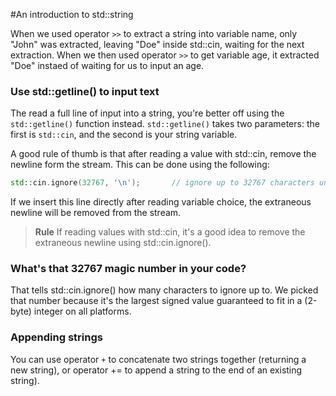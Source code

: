 #An introduction to std::string

When we used operator `>>` to extract a string into variable name, only "John" was extracted, leaving "Doe" inside std::cin, waiting for the next extraction. When we then used operator `>>` to get variable age, it extracted "Doe" instaed of waiting for us to input an age.

### Use std::getline() to input text
The read a full line of input into a string, you're better off using the `std::getline()` function instead. `std::getline()` takes two parameters: the first is `std::cin`, and the second is your string variable.

A good rule of thumb is that after reading a value with std::cin, remove the newline form the stream. This can be done using the following:
```cpp
std::cin.ignore(32767, '\n');       // ignore up to 32767 characters until a \n is removed;
```
If we insert this line directly after reading variable choice, the extraneous newline will be removed from the stream.
>**Rule**
> If reading values with std::cin, it's a good idea to remove the extraneous newline using std::cin.ignore().
### What's that 32767 magic number in your code?
That tells std::cin.ignore() how many characters to ignore up to. We picked that number because it's the largest signed value guaranteed to fit in a (2-byte) integer on all platforms.

### Appending strings
You can use operator `+` to concatenate two strings together (returning a new string), or operator += to append a string to the end of an existing string).
